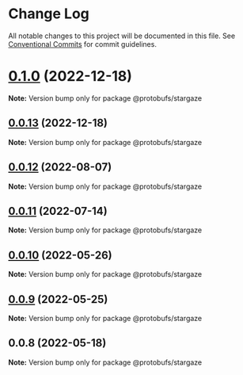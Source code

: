 # Change Log

All notable changes to this project will be documented in this file.
See [Conventional Commits](https://conventionalcommits.org) for commit guidelines.

# [0.1.0](https://github.com/cosmology-tech/proto-registry/compare/@protobufs/stargaze@0.0.13...@protobufs/stargaze@0.1.0) (2022-12-18)

**Note:** Version bump only for package @protobufs/stargaze





## [0.0.13](https://github.com/cosmology-tech/proto-registry/compare/@protobufs/stargaze@0.0.12...@protobufs/stargaze@0.0.13) (2022-12-18)

**Note:** Version bump only for package @protobufs/stargaze





## [0.0.12](https://github.com/cosmology-tech/proto-registry/compare/@protobufs/stargaze@0.0.11...@protobufs/stargaze@0.0.12) (2022-08-07)

**Note:** Version bump only for package @protobufs/stargaze





## [0.0.11](https://github.com/cosmology-tech/proto-registry/compare/@protobufs/stargaze@0.0.10...@protobufs/stargaze@0.0.11) (2022-07-14)

**Note:** Version bump only for package @protobufs/stargaze





## [0.0.10](https://github.com/cosmology-tech/proto-registry/compare/@protobufs/stargaze@0.0.9...@protobufs/stargaze@0.0.10) (2022-05-26)

**Note:** Version bump only for package @protobufs/stargaze





## [0.0.9](https://github.com/cosmology-tech/proto-registry/compare/@protobufs/stargaze@0.0.8...@protobufs/stargaze@0.0.9) (2022-05-25)

**Note:** Version bump only for package @protobufs/stargaze





## 0.0.8 (2022-05-18)

**Note:** Version bump only for package @protobufs/stargaze
